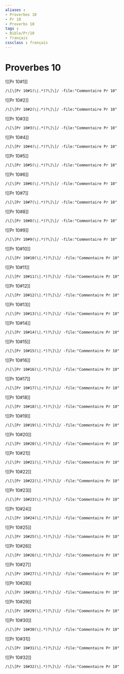 ```yaml
---
aliases : 
- Proverbes 10
- Pr 10
- Proverbs 10
tags : 
- Bible/Pr/10
- français
cssclass : français
---
```


# Proverbes 10

![[Pr 10#1]]

```query
/\[\[Pr 10#1(\|.*)?\]\]/ -file:"Commentaire Pr 10"
```

![[Pr 10#2]]

```query
/\[\[Pr 10#2(\|.*)?\]\]/ -file:"Commentaire Pr 10"
```

![[Pr 10#3]]

```query
/\[\[Pr 10#3(\|.*)?\]\]/ -file:"Commentaire Pr 10"
```

![[Pr 10#4]]

```query
/\[\[Pr 10#4(\|.*)?\]\]/ -file:"Commentaire Pr 10"
```

![[Pr 10#5]]

```query
/\[\[Pr 10#5(\|.*)?\]\]/ -file:"Commentaire Pr 10"
```

![[Pr 10#6]]

```query
/\[\[Pr 10#6(\|.*)?\]\]/ -file:"Commentaire Pr 10"
```

![[Pr 10#7]]

```query
/\[\[Pr 10#7(\|.*)?\]\]/ -file:"Commentaire Pr 10"
```

![[Pr 10#8]]

```query
/\[\[Pr 10#8(\|.*)?\]\]/ -file:"Commentaire Pr 10"
```

![[Pr 10#9]]

```query
/\[\[Pr 10#9(\|.*)?\]\]/ -file:"Commentaire Pr 10"
```

![[Pr 10#10]]

```query
/\[\[Pr 10#10(\|.*)?\]\]/ -file:"Commentaire Pr 10"
```

![[Pr 10#11]]

```query
/\[\[Pr 10#11(\|.*)?\]\]/ -file:"Commentaire Pr 10"
```

![[Pr 10#12]]

```query
/\[\[Pr 10#12(\|.*)?\]\]/ -file:"Commentaire Pr 10"
```

![[Pr 10#13]]

```query
/\[\[Pr 10#13(\|.*)?\]\]/ -file:"Commentaire Pr 10"
```

![[Pr 10#14]]

```query
/\[\[Pr 10#14(\|.*)?\]\]/ -file:"Commentaire Pr 10"
```

![[Pr 10#15]]

```query
/\[\[Pr 10#15(\|.*)?\]\]/ -file:"Commentaire Pr 10"
```

![[Pr 10#16]]

```query
/\[\[Pr 10#16(\|.*)?\]\]/ -file:"Commentaire Pr 10"
```

![[Pr 10#17]]

```query
/\[\[Pr 10#17(\|.*)?\]\]/ -file:"Commentaire Pr 10"
```

![[Pr 10#18]]

```query
/\[\[Pr 10#18(\|.*)?\]\]/ -file:"Commentaire Pr 10"
```

![[Pr 10#19]]

```query
/\[\[Pr 10#19(\|.*)?\]\]/ -file:"Commentaire Pr 10"
```

![[Pr 10#20]]

```query
/\[\[Pr 10#20(\|.*)?\]\]/ -file:"Commentaire Pr 10"
```

![[Pr 10#21]]

```query
/\[\[Pr 10#21(\|.*)?\]\]/ -file:"Commentaire Pr 10"
```

![[Pr 10#22]]

```query
/\[\[Pr 10#22(\|.*)?\]\]/ -file:"Commentaire Pr 10"
```

![[Pr 10#23]]

```query
/\[\[Pr 10#23(\|.*)?\]\]/ -file:"Commentaire Pr 10"
```

![[Pr 10#24]]

```query
/\[\[Pr 10#24(\|.*)?\]\]/ -file:"Commentaire Pr 10"
```

![[Pr 10#25]]

```query
/\[\[Pr 10#25(\|.*)?\]\]/ -file:"Commentaire Pr 10"
```

![[Pr 10#26]]

```query
/\[\[Pr 10#26(\|.*)?\]\]/ -file:"Commentaire Pr 10"
```

![[Pr 10#27]]

```query
/\[\[Pr 10#27(\|.*)?\]\]/ -file:"Commentaire Pr 10"
```

![[Pr 10#28]]

```query
/\[\[Pr 10#28(\|.*)?\]\]/ -file:"Commentaire Pr 10"
```

![[Pr 10#29]]

```query
/\[\[Pr 10#29(\|.*)?\]\]/ -file:"Commentaire Pr 10"
```

![[Pr 10#30]]

```query
/\[\[Pr 10#30(\|.*)?\]\]/ -file:"Commentaire Pr 10"
```

![[Pr 10#31]]

```query
/\[\[Pr 10#31(\|.*)?\]\]/ -file:"Commentaire Pr 10"
```

![[Pr 10#32]]

```query
/\[\[Pr 10#32(\|.*)?\]\]/ -file:"Commentaire Pr 10"
```

